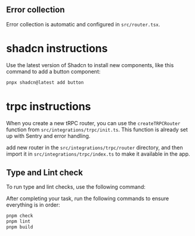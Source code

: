 ## Error collection

Error collection is automatic and configured in `src/router.tsx`.

# shadcn instructions

Use the latest version of Shadcn to install new components, like this command to add a button component:

```bash
pnpx shadcn@latest add button
```

# trpc instructions

When you create a new tRPC router, you can use the `createTRPCRouter` function from `src/integrations/trpc/init.ts`. This function is already set up with Sentry and error handling.

add new router in the `src/integrations/trpc/router` directory, and then import it in `src/integrations/trpc/index.ts` to make it available in the app.

## Type and Lint check

To run type and lint checks, use the following command:

After completing your task, run the following commands to ensure everything is in order:

```bash
pnpm check
pnpm lint
pnpm build
```
